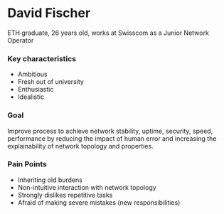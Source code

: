 # David Fischer

ETH graduate, 26 years old, works at Swisscom as a Junior Network Operator

### Key characteristics
- Ambitious
- Fresh out of university
- Enthusiastic
- Idealistic

### Goal

Improve process to achieve network stability, uptime, security, speed, performance by reducing the impact of human error and increasing the explainability of network topology and properties.

### Pain Points
- Inheriting old burdens
- Non-intuitive interaction with network topology
- Strongly dislikes repetitive tasks
- Afraid of making severe mistakes (new responsibilities)
